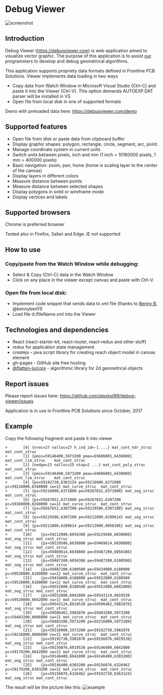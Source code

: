 # Debug Viewer

![screenshot](https://user-images.githubusercontent.com/6965440/57380941-a94ca280-71b2-11e9-9b8f-9a5f56a2155a.JPG)

## Introduction

Debug Viewer (https://debugviewer.com) is web application aimed to visualize vector graphic.
The purpose of this application is to assist [our](www.frontine-pcb.com) programmers to develop and debug geometrical algorithms.

This application supports propriety data formats defined in Frontline PCB Solutions.
 Viewer implements data loading in two ways
* Copy data from Watch Window in Microsoft Visual Studio (Ctrl-C) and paste it into the Viewer  (Ctrl-V). This option demands AUTOEXP.DAT parser will be installed in VS
* Open file from local disk in one of supported formats

Demo with preloaded data here:
https://debugviewer.com/demo

## Supported features

* Open file from disk or paste data from clipboard buffer
* Display graphic shapes: polygon, rectangle, circle, segment, arc, point.
* Manage coordinate system in current units
* Switch units between pixels, inch and mm (1 inch = 10160000 pixels, 1 mm = 400000 pixels)
* Basic navigation: zoom, pan, home (home is scaling layer to the center of the canvas)
* Display layers in different colors
* Measure distance between points
* Measure distance between selected shapes
* Display polygons in solid or wireframe mode
* Display vertices and labels

## Supported browsers
Chrome is preferred browser

Tested also in Firefox, Safari and Edge. IE not supported

## How to use

### Copy/paste from the Watch Window while debugging:

* Select & Copy (Ctrl-C) data in the Watch Window
* Click on any place in the viewer except canvas and paste with Ctrl-V.

### Open file from local disk:

* Implement code snippet that sends data to xml file (thanks to [Benny B.](https://github.com/bennyber01) @bennyber01)
* Load file d:/fileName.xml into the Viewer 

## Technologies and dependencies

* React (react-starter-kit, react-router, react-redux and other stuff)
* redux for application state management
* createjs – java script library for creating reach object model in canvas element
* gh-pages - GitHub site free hosting
* [@flatten-js/core](https://github.com/alexbol99/flatten-js)  - algorithmic library for 2d geometrical objects

## Report issues

Please report issues here: https://github.com/alexbol99/debug-viewer/issues

Application is in use in Frontline PCB Solutions since October, 2017

## Example

Copy the following fragment and paste it into viewer
```text
+		[0]	{nrec=27 nalloc=27 h_ind_id=-1 ...} mat_cont_hdr_struc	mat_cont_struc
+		[1]	{pmin=59146400,5973200 pmax=59606001,6438000} mat_cont_lim_struc	mat_cont_struc
+		[2]	{nedge=23 nalloc=25 ntop=2 ...} mat_cont_poly_struc	mat_cont_struc
+		[3]	{pmin=59146400,5973200 pmax=59606001,6438000} mat_cont_lim_struc	mat_cont_struc
+		[4]	{ps=59192738,6363124 pe=59216000,6372800 pc=59216000,6340000 cw=1} mat_curve_struc	mat_cont_struc
+		[5]	{ps=59216000,6372800 pe=59267652,6372800} mat_seg_struc	mat_cont_struc
+		[6]	{ps=59267652,6372800 pe=59267652,6307200 pc=59360000,6340000 cw=1} mat_curve_struc	mat_cont_struc
+		[7]	{ps=59267652,6307200 pe=59229586,6307200} mat_seg_struc	mat_cont_struc
+		[8]	{ps=59229586,6307200 pe=59212000,6289614} mat_seg_struc	mat_cont_struc
+		[9]	{ps=59212000,6289614 pe=59212000,6056386} mat_seg_struc	mat_cont_struc
+		[10]	{ps=59212000,6056386 pe=59229586,6038800} mat_seg_struc	mat_cont_struc
+		[11]	{ps=59229586,6038800 pe=59469614,6038800} mat_seg_struc	mat_cont_struc
+		[12]	{ps=59469614,6038800 pe=59487200,6056386} mat_seg_struc	mat_cont_struc
+		[13]	{ps=59487200,6056386 pe=59487200,6100500} mat_seg_struc	mat_cont_struc
+		[14]	{ps=59487200,6100500 pe=59434000,6180000 pc=59520000,6180000 cw=1} mat_curve_struc	mat_cont_struc
+		[15]	{ps=59434000,6180000 pe=59552800,6100500 pc=59520000,6180000 cw=1} mat_curve_struc	mat_cont_struc
+		[16]	{ps=59552800,6100500 pe=59552800,6042800} mat_seg_struc	mat_cont_struc
+		[17]	{ps=59552800,6042800 pe=59543124,6019538 pc=59520000,6042800 cw=1} mat_curve_struc	mat_cont_struc
+		[18]	{ps=59543124,6019538 pe=59506462,5982876} mat_seg_struc	mat_cont_struc
+		[19]	{ps=59506462,5982876 pe=59483200,5973200 pc=59483200,6006000 cw=1} mat_curve_struc	mat_cont_struc
+		[20]	{ps=59483200,5973200 pe=59216000,5973200} mat_seg_struc	mat_cont_struc
+		[21]	{ps=59216000,5973200 pe=59192738,5982876 pc=59216000,6006000 cw=1} mat_curve_struc	mat_cont_struc
+		[22]	{ps=59192738,5982876 pe=59156076,6019538} mat_seg_struc	mat_cont_struc
+		[23]	{ps=59156076,6019538 pe=59146400,6042800 pc=59179200,6042800 cw=1} mat_curve_struc	mat_cont_struc
+		[24]	{ps=59146400,6042800 pe=59146400,6303200} mat_seg_struc	mat_cont_struc
+		[25]	{ps=59146400,6303200 pe=59156076,6326462 pc=59179200,6303200 cw=1} mat_curve_struc	mat_cont_struc
+		[26]	{ps=59156076,6326462 pe=59192738,6363124} mat_seg_struc	mat_cont_struc
```

The result will be the picture like this:
![example](https://user-images.githubusercontent.com/6965440/57382331-7061fd00-71b5-11e9-9489-90793123b755.JPG)









